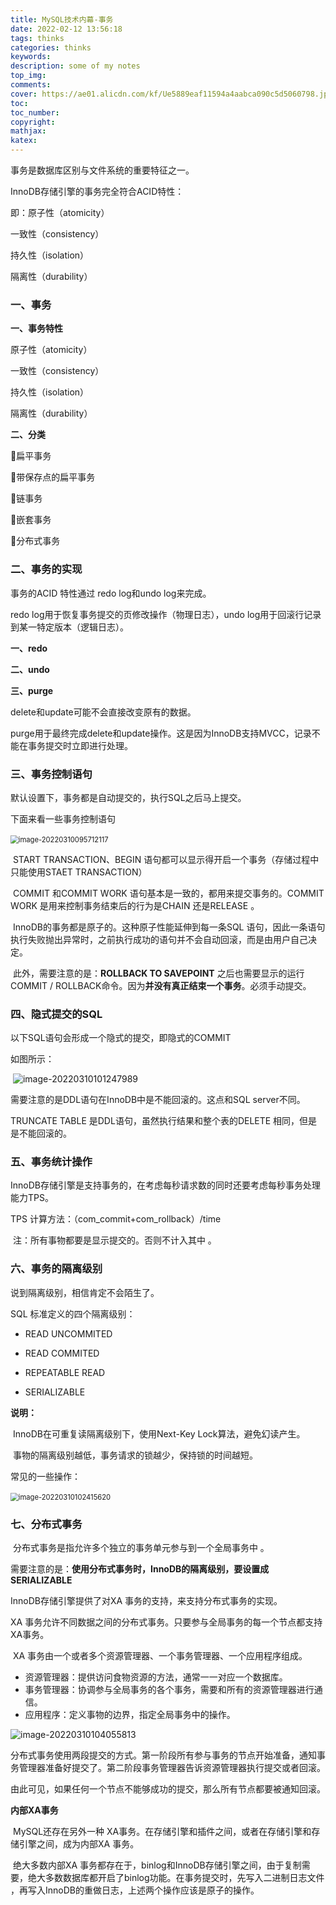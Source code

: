 ```yaml
---
title: MySQL技术内幕-事务
date: 2022-02-12 13:56:18
tags: thinks
categories: thinks
keywords:
description: some of my notes
top_img: 
comments: 
cover: https://ae01.alicdn.com/kf/Ue5889eaf11594a4aabca090c5d5060798.jpg
toc:  
toc_number:
copyright:
mathjax:
katex:
---
```


事务是数据库区别与文件系统的重要特征之一。



InnoDB存储引擎的事务完全符合ACID特性：

即：原子性（atomicity）

一致性（consistency）

持久性（isolation）

隔离性（durability）

### 一、事务

**一、事务特性**

原子性（atomicity）

一致性（consistency）

持久性（isolation）

隔离性（durability）



**二、分类**

:1234:扁平事务

:1234:带保存点的扁平事务

:1234:链事务

:1234:嵌套事务

:1234:分布式事务



### 二、事务的实现

事务的ACID 特性通过 redo log和undo log来完成。

redo log用于恢复事务提交的页修改操作（物理日志），undo log用于回滚行记录到某一特定版本（逻辑日志）。

**一、redo**

**二、undo**

**三、purge**

delete和update可能不会直接改变原有的数据。

purge用于最终完成delete和update操作。这是因为InnoDB支持MVCC，记录不能在事务提交时立即进行处理。





### 三、事务控制语句

默认设置下，事务都是自动提交的，执行SQL之后马上提交。

下面来看一些事务控制语句

​	<img src="https://cdn.jsdelivr.net/gh/chen-boran/Picture_bed/img/202203100957218.png" alt="image-20220310095712117" style="zoom:80%;" />

​	START TRANSACTION、BEGIN 语句都可以显示得开启一个事务（存储过程中只能使用STAET TRANSACTION）

​	COMMIT 和COMMIT WORK 语句基本是一致的，都用来提交事务的。COMMIT WORK 是用来控制事务结束后的行为是CHAIN 还是RELEASE 。

​	InnoDB的事务都是原子的。这种原子性能延伸到每一条SQL 语句，因此一条语句执行失败抛出异常时，之前执行成功的语句并不会自动回滚，而是由用户自己决定。

​	此外，需要注意的是：**ROLLBACK TO SAVEPOINT** 之后也需要显示的运行COMMIT / ROLLBACK命令。因为**并没有真正结束一个事务**。必须手动提交。



### 四、隐式提交的SQL 

以下SQL语句会形成一个隐式的提交，即隐式的COMMIT 

如图所示：

​	![image-20220310101247989](https://cdn.jsdelivr.net/gh/chen-boran/Picture_bed/img/202203101012073.png)

 需要注意的是DDL语句在InnoDB中是不能回滚的。这点和SQL server不同。

TRUNCATE TABLE 是DDL语句，虽然执行结果和整个表的DELETE 相同，但是是不能回滚的。



### 五、事务统计操作

InnoDB存储引擎是支持事务的，在考虑每秒请求数的同时还要考虑每秒事务处理能力TPS。

TPS 计算方法：（com_commit+com_rollback）/time

​		注：所有事物都要是显示提交的。否则不计入其中 。

### 六、事务的隔离级别

说到隔离级别，相信肯定不会陌生了。

SQL 标准定义的四个隔离级别：

-  READ UNCOMMITED 
- READ COMMITED

- REPEATABLE READ
- SERIALIZABLE

**说明：**

​	InnoDB在可重复读隔离级别下，使用Next-Key Lock算法，避免幻读产生。

​	事物的隔离级别越低，事务请求的锁越少，保持锁的时间越短。

常见的一些操作：

​		<img src="C:\Users\ASUS\AppData\Roaming\Typora\typora-user-images\image-20220310102415620.png" alt="image-20220310102415620" style="zoom:80%;" />



### 七、分布式事务

​	分布式事务是指允许多个独立的事务单元参与到一个全局事务中 。

​	需要注意的是：**使用分布式事务时，InnoDB的隔离级别，要设置成SERIALIZABLE**

InnoDB存储引擎提供了对XA 事务的支持，来支持分布式事务的实现。

XA 事务允许不同数据之间的分布式事务。只要参与全局事务的每一个节点都支持XA事务。

​	XA 事务由一个或者多个资源管理器、一个事务管理器、一个应用程序组成。

- 资源管理器：提供访问食物资源的方法，通常一一对应一个数据库。
- 事务管理器：协调参与全局事务的各个事务，需要和所有的资源管理器进行通信。
- 应用程序：定义事物的边界，指定全局事务中的操作。

![image-20220310104055813](https://cdn.jsdelivr.net/gh/chen-boran/Picture_bed/img/202203101040913.png)

分布式事务使用两段提交的方式。第一阶段所有参与事务的节点开始准备，通知事务管理器准备好提交了。第二阶段事务管理器告诉资源管理器执行提交或者回滚。

​	由此可见，如果任何一个节点不能够成功的提交，那么所有节点都要被通知回滚。

**内部XA事务**

​	MySQL还存在另外一种 XA事务。在存储引擎和插件之间，或者在存储引擎和存储引擎之间，成为内部XA 事务。

​	绝大多数内部XA 事务都存在于，binlog和InnoDB存储引擎之间，由于复制需要，绝大多数数据库都开启了binlog功能。在事务提交时，先写入二进制日志文件 ，再写入InnoDB的重做日志，上述两个操作应该是原子的操作。
